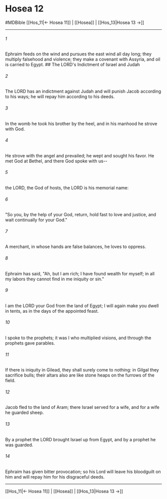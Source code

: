 # Hosea 12
#MDBible
[[Hos_11|← Hosea 11]] | [[Hosea]] | [[Hos_13|Hosea 13 →]]

***

###### 1 

Ephraim feeds on the wind and pursues the east wind all day long; they multiply falsehood and violence; they make a covenant with Assyria, and oil is carried to Egypt. ## The LORD's Indictment of Israel and Judah 

###### 2 

The LORD has an indictment against Judah and will punish Jacob according to his ways; he will repay him according to his deeds. 

###### 3 

In the womb he took his brother by the heel, and in his manhood he strove with God. 

###### 4 

He strove with the angel and prevailed; he wept and sought his favor. He met God at Bethel, and there God spoke with us-- 

###### 5 

the LORD, the God of hosts, the LORD is his memorial name: 

###### 6 

"So you, by the help of your God, return, hold fast to love and justice, and wait continually for your God." 

###### 7 

A merchant, in whose hands are false balances, he loves to oppress. 

###### 8 

Ephraim has said, "Ah, but I am rich; I have found wealth for myself; in all my labors they cannot find in me iniquity or sin." 

###### 9 

I am the LORD your God from the land of Egypt; I will again make you dwell in tents, as in the days of the appointed feast. 

###### 10 

I spoke to the prophets; it was I who multiplied visions, and through the prophets gave parables. 

###### 11 

If there is iniquity in Gilead, they shall surely come to nothing: in Gilgal they sacrifice bulls; their altars also are like stone heaps on the furrows of the field. 

###### 12 

Jacob fled to the land of Aram; there Israel served for a wife, and for a wife he guarded sheep. 

###### 13 

By a prophet the LORD brought Israel up from Egypt, and by a prophet he was guarded. 

###### 14 

Ephraim has given bitter provocation; so his Lord will leave his bloodguilt on him and will repay him for his disgraceful deeds. 

***

[[Hos_11|← Hosea 11]] | [[Hosea]] | [[Hos_13|Hosea 13 →]]
